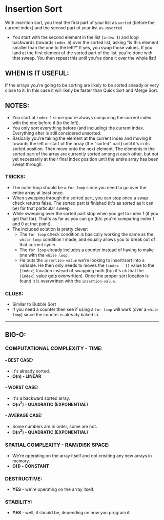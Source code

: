 # Insertion Sort

With insertion sort, you treat the first part of your list as `sorted` (before the current index) and the second part of your list as `unsorted`.

- You start with the second element in the list (`index 1`) and loop backwards (towards `index 0`) over the sorted list, asking "is this element smaller than the one to the left?" If yes, you swap those values. If you land at the first element of the sorted part of the list, you're done with that sweep. You then repeat this until you've done it over the whole list!

## WHEN IS IT USEFUL:

If the arrays you're going to be sorting are likely to be sorted already or very close to it. In this case it will likely be faster than Quick Sort and Merge Sort.

## NOTES:

- You start at `index 1` since you're always comparing the current index with the one before it (to the left).
- You only sort everything before (and including) the current index. Everything after is still considered unsorted.
- Basically you're taking the element at the current index and moving it towards the left or start of the array (the "sorted" part) until it's in its sorted position. Then move onto the next element. The elements in the sorted part of the array are currently sorted amongst each other, but not yet necessarily at their final index position until the entire array has been swept through.

### TRICKS:

- The outer loop should be a `for loop` since you need to go over the entire array at least once.
- When sweeping through the sorted part, you can stop once a swap check returns false. The sorted part is finished (it's as sorted as it can be) for that particular sweep.
- While sweeping over the sorted part stop when you get to index 1 (if you get that far). That's as far as you can go (b/c you're comparing index 1 and 0 at that point).
- The included solution is pretty clever:
  - The `for loop` check condition is basically working the same as the `while loop` condition I made, and equally allows you to break out of that current cycle.
  - The `for loop` already includes a counter instead of having to make one with the `while loop`.
  - He puts the `insertion-value` we're looking to insert/sort into a variable. He then only needs to moves the `[index - 1]` value to the `[index]` location instead of swapping both (b/c it's ok that the `[index]` value gets overwritten). Once the proper sort location is found it is overwritten with the `insertion-value`.

### CLUES:

- Similar to Bubble Sort
- If you need a counter then see if using a `for loop` will work (over a `while loop`) since the counter is already baked in.

---

## BIG-O:

### COMPUTATIONAL COMPLEXITY - TIME:

#### \- BEST CASE:

- It's already sorted.
- **O(n) - LINEAR**

#### \- WORST CASE:

- It's a backward sorted array.
- **O(n<sup>2</sup>) - QUADRATIC (EXPONENTIAL)**

#### \- AVERAGE CASE:

- Some numbers are in order, some are not.
- **O(n<sup>2</sup>) - QUADRATIC (EXPONENTIAL)**

### SPATIAL COMPLEXITY - RAM/DISK SPACE:

- We're operating on the array itself and not creating any new arrays in memory.
- **O(1) - CONSTANT**

### DESTRUCTIVE:

- **YES** - we're operating on the array itself.

### STABILITY:

- **YES** - well, it should be, depending on how you program it.
